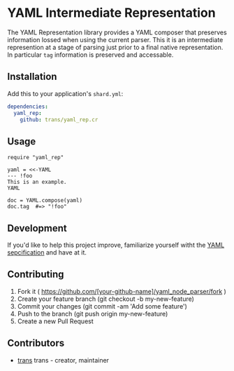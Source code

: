 # YAML Intermediate Representation

The YAML Representation library provides a YAML composer that preserves
information lossed when using the current parser. This it is an intermediate
represention at a stage of parsing just prior to a final native representation. 
In particular `tag` information is preserved and accessable.


## Installation

Add this to your application's `shard.yml`:

```yaml
dependencies:
  yaml_rep:
    github: trans/yaml_rep.cr
```


## Usage


```crystal
require "yaml_rep"

yaml = <<-YAML
--- !foo
This is an example.
YAML

doc = YAML.compose(yaml)
doc.tag  #=> "!foo"
```


## Development

If you'd like to help this project improve, familiarize yourself witht the
[YAML sepcification](http://yaml.org/spec/1.2/spec.html) and have at it.


## Contributing

1. Fork it ( https://github.com/[your-github-name]/yaml_node_parser/fork )
2. Create your feature branch (git checkout -b my-new-feature)
3. Commit your changes (git commit -am 'Add some feature')
4. Push to the branch (git push origin my-new-feature)
5. Create a new Pull Request


## Contributors

- [trans](https://github.com/trans) trans - creator, maintainer
